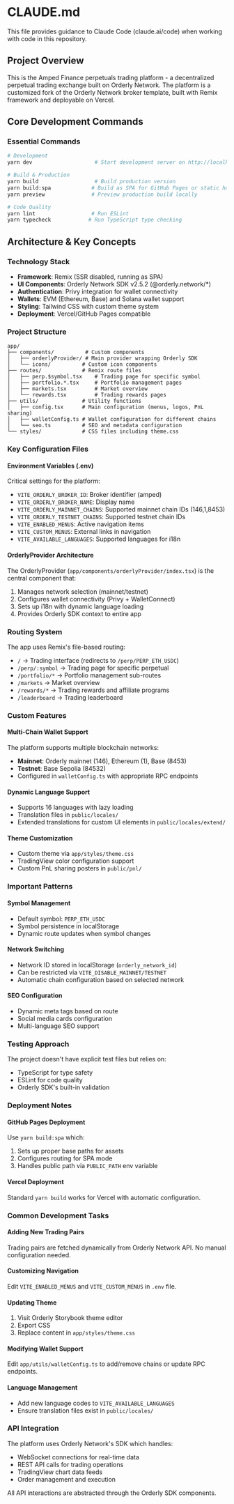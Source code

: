 # CLAUDE.md

This file provides guidance to Claude Code (claude.ai/code) when working with code in this repository.

## Project Overview

This is the Amped Finance perpetuals trading platform - a decentralized perpetual trading exchange built on Orderly Network. The platform is a customized fork of the Orderly Network broker template, built with Remix framework and deployable on Vercel.

## Core Development Commands

### Essential Commands
```bash
# Development
yarn dev                    # Start development server on http://localhost:5173

# Build & Production
yarn build                  # Build production version
yarn build:spa             # Build as SPA for GitHub Pages or static hosting
yarn preview               # Preview production build locally

# Code Quality
yarn lint                  # Run ESLint
yarn typecheck            # Run TypeScript type checking
```

## Architecture & Key Concepts

### Technology Stack
- **Framework**: Remix (SSR disabled, running as SPA)
- **UI Components**: Orderly Network SDK v2.5.2 (@orderly.network/*)
- **Authentication**: Privy integration for wallet connectivity
- **Wallets**: EVM (Ethereum, Base) and Solana wallet support
- **Styling**: Tailwind CSS with custom theme system
- **Deployment**: Vercel/GitHub Pages compatible

### Project Structure

```
app/
├── components/          # Custom components
│   ├── orderlyProvider/ # Main provider wrapping Orderly SDK
│   └── icons/          # Custom icon components
├── routes/             # Remix route files
│   ├── perp.$symbol.tsx    # Trading page for specific symbol
│   ├── portfolio.*.tsx     # Portfolio management pages
│   ├── markets.tsx         # Market overview
│   └── rewards.tsx         # Trading rewards pages
├── utils/              # Utility functions
│   ├── config.tsx      # Main configuration (menus, logos, PnL sharing)
│   ├── walletConfig.ts # Wallet configuration for different chains
│   └── seo.ts          # SEO and metadata configuration
└── styles/             # CSS files including theme.css
```

### Key Configuration Files

#### Environment Variables (.env)
Critical settings for the platform:
- `VITE_ORDERLY_BROKER_ID`: Broker identifier (amped)
- `VITE_ORDERLY_BROKER_NAME`: Display name
- `VITE_ORDERLY_MAINNET_CHAINS`: Supported mainnet chain IDs (146,1,8453)
- `VITE_ORDERLY_TESTNET_CHAINS`: Supported testnet chain IDs
- `VITE_ENABLED_MENUS`: Active navigation items
- `VITE_CUSTOM_MENUS`: External links in navigation
- `VITE_AVAILABLE_LANGUAGES`: Supported languages for i18n

#### OrderlyProvider Architecture
The OrderlyProvider (`app/components/orderlyProvider/index.tsx`) is the central component that:
1. Manages network selection (mainnet/testnet)
2. Configures wallet connectivity (Privy + WalletConnect)
3. Sets up i18n with dynamic language loading
4. Provides Orderly SDK context to entire app

### Routing System

The app uses Remix's file-based routing:
- `/` → Trading interface (redirects to `/perp/PERP_ETH_USDC`)
- `/perp/:symbol` → Trading page for specific perpetual
- `/portfolio/*` → Portfolio management sub-routes
- `/markets` → Market overview
- `/rewards/*` → Trading rewards and affiliate programs
- `/leaderboard` → Trading leaderboard

### Custom Features

#### Multi-Chain Wallet Support
The platform supports multiple blockchain networks:
- **Mainnet**: Orderly mainnet (146), Ethereum (1), Base (8453)
- **Testnet**: Base Sepolia (84532)
- Configured in `walletConfig.ts` with appropriate RPC endpoints

#### Dynamic Language Support
- Supports 16 languages with lazy loading
- Translation files in `public/locales/`
- Extended translations for custom UI elements in `public/locales/extend/`

#### Theme Customization
- Custom theme via `app/styles/theme.css`
- TradingView color configuration support
- Custom PnL sharing posters in `public/pnl/`

### Important Patterns

#### Symbol Management
- Default symbol: `PERP_ETH_USDC`
- Symbol persistence in localStorage
- Dynamic route updates when symbol changes

#### Network Switching
- Network ID stored in localStorage (`orderly_network_id`)
- Can be restricted via `VITE_DISABLE_MAINNET/TESTNET`
- Automatic chain configuration based on selected network

#### SEO Configuration
- Dynamic meta tags based on route
- Social media cards configuration
- Multi-language SEO support

### Testing Approach
The project doesn't have explicit test files but relies on:
- TypeScript for type safety
- ESLint for code quality
- Orderly SDK's built-in validation

### Deployment Notes

#### GitHub Pages Deployment
Use `yarn build:spa` which:
1. Sets up proper base paths for assets
2. Configures routing for SPA mode
3. Handles public path via `PUBLIC_PATH` env variable

#### Vercel Deployment
Standard `yarn build` works for Vercel with automatic configuration.

### Common Development Tasks

#### Adding New Trading Pairs
Trading pairs are fetched dynamically from Orderly Network API. No manual configuration needed.

#### Customizing Navigation
Edit `VITE_ENABLED_MENUS` and `VITE_CUSTOM_MENUS` in `.env` file.

#### Updating Theme
1. Visit Orderly Storybook theme editor
2. Export CSS
3. Replace content in `app/styles/theme.css`

#### Modifying Wallet Support
Edit `app/utils/walletConfig.ts` to add/remove chains or update RPC endpoints.

#### Language Management
- Add new language codes to `VITE_AVAILABLE_LANGUAGES`
- Ensure translation files exist in `public/locales/`

### API Integration

The platform uses Orderly Network's SDK which handles:
- WebSocket connections for real-time data
- REST API calls for trading operations
- TradingView chart data feeds
- Order management and execution

All API interactions are abstracted through the Orderly SDK components.